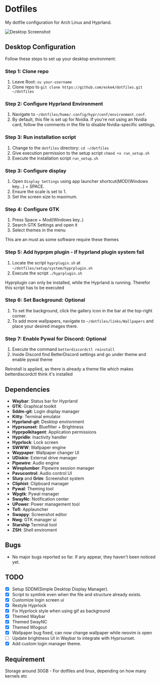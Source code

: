# Dotfiles

My dotfile configuration for Arch Linux and Hyprland.

![Desktop Screenshot](https://github.com/eske4/dotfiles/blob/main/images/Desktop.png)

## Desktop Configuration

Follow these steps to set up your desktop environment:

### Step 1: Clone repo

1. Leave Root:
   `su your-username`
2. Clone repo to
   `git clone https://github.com/eske4/dotfiles.git ~/dotfiles`

### Step 2: Configure Hyprland Environment

1. Navigate to `~/dotfiles/home/.config/hypr/conf/environment.conf`.
2. By default, this file is set up for Nvidia. If you're not using an Nvidia card, follow the comments in the file to disable Nvidia-specific settings.

### Step 3: Run installation script

1. Change to the `dotfiles` directory: `cd ~/dotfiles`
2. Give execution permission to the setup script `chmod +x run_setup.sh`
3. Execute the installation script `run_setup.sh
`

### Step 3: Configure display

1. Open `Display Settings` using app launcher shortcut(MOD(Windows key...) + SPACE.
2. Ensure the scale is set to 1.
3. Set the screen size to maximum.

### Step 4: Configure GTK

1. Press Space + Mod(Windows key..)
2. Search GTK Settings and open it
3. Select themes in the menu

This are an must as some software require these themes

### Step 5: Add hyprpm plugin - if hyprland plugin system fail

1. Locate the script `hyprplugin.sh` at `~/dotfiles/setup/system/hyprplugin.sh`
2. Execute the script `./hyprplugin.sh`

Hyprplugin can only be installed, while the Hyprland is running. Therefor this script has to be executed

### Step 6: Set Background: Optional

1. To set the background, click the gallery icon in the bar at the top-right corner.
2. To add more wallpapers, navigate to `~/dotfiles/links/Wallpapers` and place your desired images there.

### Step 7: Enable Pywal for Discord: Optional

1. Execute the command `betterdiscordctl reinstall`
2. Inside Discord find BetterDiscord settings and go under theme and enable pywal theme

Reinstall is applied, as there is already a theme file which makes betterdiscordctl think it's installed

## Dependencies

- **Waybar**: Status bar for Hyprland
- **GTK**: Graphical toolkit
- **Sddm-git**: Login display manager
- **Kitty**: Terminal emulator
- **Hyprland-git**: Desktop environment
- **Hyprsunset**: Bluefilter + Brightness
- **Hyprpolkitagent**: Application permissions
- **Hypridle**: Inactivity handler
- **Hyprlock**: Lock screen
- **SWWW**: Wallpaper engine
- **Waypaper**: Wallpaper changer UI
- **UDiskie**: External drive manager
- **Pipewire**: Audio engine
- **Wireplumber**: Pipewire session manager
- **Pavucontrol**: Audio control UI
- **Slurp** and **Grim**: Screenshot system
- **Cliphist**: Clipboard manager
- **Pywal**: Theming tool
- **Wpgtk**: Pywal manager
- **SwayNc**: Notification center
- **UPower**: Power management tool
- **Tofi**: Applauncher
- **Swappy**: Screenshot editor
- **Nwg**: GTK manager ui
- **Starship** Terminal tool
- **ZSH**: Shell enviroment

## Bugs

- No major bugs reported so far. If any appear, they haven't been noticed yet.

## TODO

- [x] Setup SDDM(Simple Desktop Display Manager).
- [x] Script to symlink even when the file and structure already exists.
- [x] Customize login screen ui
- [x] Restyle Hyprlock
- [x] Fix Hyprlock style when using gif as background
- [x] Themed Waybar
- [x] Themed SwayNC
- [x] Themed Wlogout
- [x] Wallpaper bug fixed, can now change wallpaper while neovim is open
- [ ] Update brightness UI in Waybar to integrate with Hyprsunset.
- [x] Add custom login manager theme.

## Requirement

Storage around 30GB - For dotfiles and linux, depending on how many kernels etc
